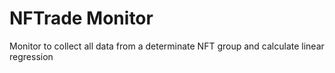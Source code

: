 # NFTrade Monitor
 Monitor to collect all data from a determinate NFT group and calculate linear regression
